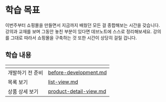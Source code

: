# 학습 목표

이번주부터 쇼핑몰을 만들면서 지금까지 배웠던 모든 걸 종합해보는 시간을 갖습니다. 강의과 교재를 보며 그동안 놓친 부분이 있다면 데브노트에 스스로 정리해보세요. 강의를 그대로 따라서 쇼핑몰을 구축하는 것 또한 시간이 상당히 걸릴 겁니다.

## 학습 내용

<table data-view="cards">
  <thead>
    <tr>
      <th></th>
      <th data-hidden data-card-target data-type="content-ref"></th>
    </tr>
  </thead>
  <tbody>
    <tr>
      <td>개발하기 전 준비</td>
      <td><a href="./before-development.md">before-development.md</a></td>
    </tr>
    <tr>
      <td>목록 보기</td>
      <td><a href="./list-view.md">list-view.md</a></td>
    </tr>
    <tr>
      <td>상품 상세 보기</td>
      <td><a href="./product-detail-view.md">product-detail-view.md</a></td>
    </tr>
</table>
